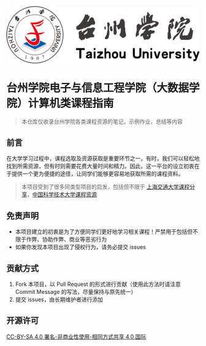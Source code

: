 <div align="center">
    <picture>
        <source media="(prefers-color-scheme: dark)" srcset="_assets/full.svg">
        <img alt="logo" src="_assets/full.svg" />
    </picture>
</div>

# 台州学院电子与信息工程学院（大数据学院）计算机类课程指南

> 本仓库仅收录台州学院各类课程资源的笔记，示例作业，总结等内容

## 前言

在大学学习过程中，课程选取及资源获取是重要环节之一。有时，我们可以轻松地找到所需资源，但有时则需要花费大量时间和精力。因此，这一平台的设立初衷在于提供一个更为便捷的途径，让同学们能够更容易地获取所需的课程资料。

> 本项目受到了很多同类型项目的启发，包括但不限于 [上海交通大学课程分享](https://github.com/kxxwz/SJTU-Courses)，[中国科学技术大学课程资源](https://github.com/USTC-Resource/USTC-Course)

## 免责声明

- 本项目建立的初衷是为了方便同学们更好地学习相关课程！严禁用于包括但不限于作弊、协助作弊、商业等恶劣行为
- 如果你发现本项目出现了侵权行为，请务必提交 issues

## 贡献方式

1. Fork 本项目，以 Pull Request 的形式进行贡献（使用此方法时请注意 Commit Message 的写法，尽量保持与原先统一）
2. 提交 issues，由长期维护者进行添加

## 开源许可

[CC-BY-SA 4.0 署名-非商业性使用-相同方式共享 4.0 国际](https://creativecommons.org/licenses/by-nc-sa/4.0/deed.zh-hans)